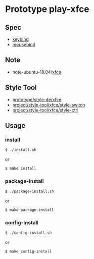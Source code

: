 
# Prototype play-xfce


## Spec

* [keybind](spec-keybind.md)
* [mousebind](spec-mousebind.md)


## Note

* note-ubuntu-18.04/[xfce](https://samwhelp.github.io/note-ubuntu-18.04/read/subject/xfce/)


## Style Tool

* [prototype/style-de/xfce](../../../prototype/style-de/xfce)
* [project/style-tool/xfce/style-switch](../../../project/style-tool/xfce/style-switch)
* [project/style-tool/xfce/style-ctrl](../../../project/style-tool/xfce/style-ctrl)


## Usage


### install

``` sh
$ ./install.sh
```

or

``` sh
$ make install
```


### package-install

``` sh
$ ./package-install.sh
```

or

``` sh
$ make package-install
```


### config-install

``` sh
$ ./config-install.sh
```

or

``` sh
$ make config-install
```
